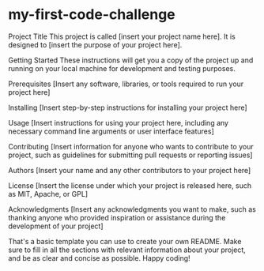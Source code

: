 # my-first-code-challenge
Project Title
This project is called [insert your project name here]. It is designed to [insert the purpose of your project here].

Getting Started
These instructions will get you a copy of the project up and running on your local machine for development and testing purposes.

Prerequisites
[Insert any software, libraries, or tools required to run your project here]

Installing
[Insert step-by-step instructions for installing your project here]

Usage
[Insert instructions for using your project here, including any necessary command line arguments or user interface features]

Contributing
[Insert information for anyone who wants to contribute to your project, such as guidelines for submitting pull requests or reporting issues]

Authors
[Insert your name and any other contributors to your project here]

License
[Insert the license under which your project is released here, such as MIT, Apache, or GPL]

Acknowledgments
[Insert any acknowledgments you want to make, such as thanking anyone who provided inspiration or assistance during the development of your project]

That's a basic template you can use to create your own README. Make sure to fill in all the sections with relevant information about your project, and be as clear and concise as possible. Happy coding!